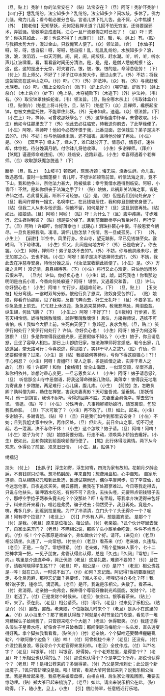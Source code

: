 <!-- { "loadSidebar": true } -->
（旦，贴上）秃驴！你的法宝安在？（贴）法宝安在？（旦）阿呀！秃驴吓秃驴！
【四门子】恁乱纷纷，法宝知多少？乱纷纷，法宝知多少？闹垓垓，多休了。佛力儿低，俺力儿高；看今朝必要分白皂。言语儿求下礼儿吿。全不倸，心中焦燥！（外）
【鲍老催】无知孽妖，元何犯我禅关道？几回不怕无穷宝，还待要逞邪术，弄狐骚。管敎瞬息成虚耗，江心一旦尸流暴悔之时已迟了！
（旦）吓！秃驴：你执意如此，--罢！也说不得了！水族们！（虾，蟹，龟，蚌上）有。（贴）与我把水势大作，漫过金山，只救俺官人便了。（众）领法旨。（合）
【水仙子】呀，呀，呀，恁自招！呀，呀呀，恁自招！乱，乱乱乱纷纷，水族知多少？浪，浪，浪，浪滔滔，一似天河倒。闹，闹，闹，闹垓垓，赶水潮。听，听，听，听水声儿江波啸看，看，看看霎时间无分清浊。是，是，是，是僧人恁般胡撩！这，这，这，这的是出于无奈，将夫君讨。恨，恨，恨，恨的是，命薄总徒劳！（下）
（付上）启上师父，不好了！洋子江中水势大作，漫过山来了。（外）不妨；将我这袈裟兜在这半山之中。（付）吓。（下）（外）护法神。（众）有。（外）与我赶散水族者。（众）吓。（蟹上仝殷杀介）（败下）（虾上杀介）（哪夺鎗，虾败下）（蚌上杀介）（木上杀介）（蚌下）（龟上杀，木夺槌败下）（木追下）（外）护法神。（韦）有。（外）取宝钵罩住妖蛇者。（韦）领法旨。（旦，贴仝哪木杀上）（韦取钵盒介）（旦，贴倒介）（魁星上将斗托住，旦，贴下）（魁星下）（众）启禅师，纔祭起宝钵，忽被文曲星托住，不能罩住此妖。（外）元来如此。速退。（众）领法旨。（下）（小生上）吓，禅师，可曾收那妖孼么？（外）这孼畜腹中怀孕，未曾收取。（小生）他如今往那里去了？（外）他此去必往临安，待我送你前去，了此孼缘便了。（小生）阿呀，禅师吓！他如今必然怀恨于我，此番见面，怎保残生？弟子是决不去的?。（外）不妨；你与他宿缘未满，还不加害。且待他分娩了再处。（小生）是。（外）
【双声子】缘未了，缘未了，难已就分开了。情意好，情意好，速往却，休惊扰。待分娩满月朝，付你钵儿将他收罩。
（小生）多谢禅师。（拜介）
【煞尾】谨遵师命难违抝。（外）赴临安，途路非遥。（小生）幸喜得遇着个老禅师。（合）收取那妖魔怎脱逃？（下）
 
断桥
（旦，贴上）
【山坡羊】顿然间，鸳鸯折颈；悔无端，烧香生衅。命儿乖，致遇恶僧。霎时一似飘蓬梗！
青儿吓，不想许郞顿背前盟，听信法海之言，竟不下山。我和他争斗，奈他法力甚大，险被擒拿；幸亏我借水遁得到临安。阿呀，小青吓！不然，是和你俱丧于法海之手了?！（贴）娘娘，此祸非关法海之事，皆是许仙之过。若此番见面，断断不可轻恕。（旦）是。（贴）但是我们到何处安身？（旦）我闻许郞有一姐丈，名唤李仁，在此钱塘居住，我和你且到彼安身便了。（贴）但我二人从未与他识面，倘他不留，如何是好？（旦）这且到彼再处。（贴）如此，娘娘请。（旦）阿哟！阿哟！（贴）吓！为什么？（旦）腹中疼痛，寸步难行，怎生捱得到彼？（贴）想是要分娩了。且到前面断桥亭内暂坐片时，再行便了。（旦）阿哟！许郞吓，你好薄幸也！
忒硬心！泪珠扑簌心中恨。千般恩爱今朝尽。一旦负恩把我嗔。凄凊，满怀儿愁怎禁？伤情，苦一旦成孤另。（下）
（外，小生上）
【前腔】半空中，风里行身。金山寺，望无踪影。早已见钱塘至矣。霎时间，飞下琼珠境。
（小生）师父，此间是何地方吓？（外）已是临安了。你去罢。（小生）阿呀，禅师吓！弟子是决不去的?。（外）不妨，你与他夙缘未尽，彼无加害之心，去也不妨。（小生）阿呀！弟子是决不放禅师去的?。（外）不妨，我此去在净慈寺安身，待他分娩之后，付汝法宝收鎭此妖便了。（小生）是。（外）方纔之言呵！
须记清，悬悬相待等。（下）（小生）将行又止心难定。只怕他愁雨愁云恨未平。
（旦内）许仙，你好负心也！（小生）諕，諕，諕死我也！你看那边明明是白氏小青，今番向何处躱避？阿呀！
堪惊，又遇着灾和眚。
（旦）许仙，你好狠心也！（小生）阿唷！
忙行步，趦趄难前进。（下）
（旦，贴上）
【玉交枝】轻分鸾镜，一霎时双鸳分影。恨他行负了恩深，致奴身受苦伶仃。
（贴）娘娘，你看许仙那厮，见了我每，反自飞奔而去，好生无礼吓！（旦）不要多言。和你急急走上前去。
忙忙赶上休迟迍，急急追来莫待停。敎我悲痛处，两泪盈盈。纵生翅，何处飞腾？（下）
（小生上）阿呀！不好了?！
【川拨棹】行步紧，愿苍天相怜悯。諕得我魄散魂惊，諕得我魄散魂惊！
且住，方纔禅师说，遇妖不可害怕。咳！我如今大胆上前，生死由天便了！
急趋迎，哀求负荆。（旦，贴上）笑伊行何处行？笑伊行何处行？
许仙，你好负心也！（小生）阿呀！娘子为何这等狼狈？（旦）多是你害得我这般光景，还要假做不知么？（小生）娘子，你且请息怒，且坐了容卑人相吿。那日上山卽欲归家，被法海禅师将言煽惑，勒令出家，几欲逃回，奈无路可行；今喜脱逃，得见娘子，实非干卑人之故?。（贴）许仙，你还要假惺惺？过来。（小生）是（贴）我娘娘何等待你，亏你下得这般狠心！??！于心何忍？（小生）阿呀！青姐吓！卑人之事，多是妖僧之故，实非干卑人之故?。（旦）咳！许郞吓！和你
【金络索】曾仝山海盟，一似鸳交颈，举案齐眉，和你相依并。谁想时乖心变更，一旦忘恩负义人！
（小生）阿呀！娘子请息怒?。（旦）
听信那金山寺中恶僧语，将我这薄命微躯几致倾。眞薄幸！害得我无地堪为寄此身！步踉跄，两足难行；心儿痛，腹儿疼。（小生）
【前腔】怎，怎敢负卿？孰料僧为衅，勒住在禅堂，害我夫妻离影？天可鉴吾诚，望垂悯。〔那妖僧呵，〕他一刬胡言，我也不耐听。今得逃回喜不胜。夫妻重会眞侥幸。望去愁行径。
青姐。（贴）啐！（小生）
分珠再合，凡事赖卿卿劝娘行，请宽离恨，乞恕我孤单影。
（旦）下次可敢了？（小生）再不敢了。（旦）如此，起来。（小生）多谢娘子。多谢青姐。（贴）啐！（旦）只是我们如今到那里去安身？（小生）不妨；且到我姐丈家中权住，再作区处。（旦）但此去，前日金山之事，切不可提起。若一泄漏，决不与你干休！（小生）这个怎敢？娘子请。（旦）阿唷！阿唷！（小生）娘子为何？（贴）娘娘将要分娩。行走不动，须唤乘小轿抬去纔好。（小生）旣如此，且和你挨到前面唤轿而行便了。
【尾】此行休得泄眞情。两下从今欢庆。休得负了前盟，须念旧日情。
（小生，旦，贴俱下）
 
绣襦记
 
扶头
（付上）
【出队子】浮生如寄，浮生如寄，四海为家有故知。花朝月夕醉金巵，不费钱财只动嘴。想冷热醎酸，年来自知；想费用盘桓，心中自知。
自家乐道德。自从相随郑元和到此赴选，谁想试期尙远，偶尔平康闲步，见了李亚仙，如今迷恋他家，日夜追欢买笑，朝云暮雨，撇我在下处寂寥难过。今日等我走得去，只说与他扶头，骗呷酒水吃吃，有何不可？且住，去扶头嚜，元要带点铜钱银子去个，那哼空手捻子两拳头竟去吃？个没那处？吓！有里哉，等我拿介块泥得来包好子，料来弗开来看介。哩若是弗受，骗子过去；倘然受子，我且再处。竟是介。咦，弗多几步，到踱到拉里哉。为??了冷清清，立门头个丫头无得介一个？呃黑！阿有啰个拉厾?？（老旦上）
【引】户外有人声，想是嘉宾至。
是那个？（付）是我。（老旦）原来是位相公。相公请。（付）老亲娘，?厾个伙计啰里去哉了，自家出来开门？（老旦）不瞒相公说，那些丫头小厮单会吃饭，件件不肯当心的。（付）咳！个个东家原是难做个，弗如做伙计个好。请吓。（进见介）（老旦）相公请坐。久违了，一向常想。（付坐介）（老旦）看茶来（付）老亲娘，久违哉。（老旦）正是，一向了。常想得紧。（付）老亲娘，?厾个星姊妹人家个，七十二把神拿第一把，一见子朋友，弗管认得弗认得，总是『久违』『久阔』『常想』『一向，』嘴里是介连连牵牵，眞正伏腊（老旦）这是礼数，难道不要的？（付）且住子，请敎阿晓得学生姓??？（老旦）吓，相公是--（付）是??？（老旦）相公贵姓是--啐！就在口头，一时说不出了。（付）如何？忘记哉。阿记得?当初要跟我逃走，多化臭肉麻，那哼忘记哉？弗要怪，?阅人多矣，啰哩记得介多化？吓！我替?说子罢，锺徐邱，滴沥厾。（老旦）是吓。我说是乐相公。失敬了。看茶来。（付）弗消得。老亲娘一向弗会，保养得个尊容好像剥光鸡蛋能，发财个?。（老旦）老迈了。（付）正是发财个时候来。（老旦）依金口。银筝看茶来。（贴上）吓，来了。茶在此。（老旦）相公请茶。（付）请吓。（老旦）过来见了乐相公。（贴见介）（付）罢哉，罢哉。老亲娘，个位姐姐几时来个？（老旦）是从小在这里的▲。（付）从小拉里个？那了我弗认得哉？阿就是小时节坐拉门坎浪，看见子一堆鸡糖屎认子蛤蜊酱了，只管捞来吃个个大姐？（老旦）休得取笑。（付）我还记得头浪生子星黄水疮，好像合子半只破香圆；那间倒是乌梅能介一头头发，直头透变得好厾。拿个脚拉我看看看。（贴笑介）（付）老亲娘，个个脚哈还要替哩纒纒厾勒?。个歇阿像个边鱼？（贴）啐！（付）阿曾梳栊个来？（老旦）还没有。（付）介没拉我身浪，等我寻介个大老官得来发利市。（老旦）全仗作成。（付）叫??名字？（老旦）叫银筝。（付）叫银官，好得势。个个老郑拉里，是得意个?？（老旦）吓！乐相公也认得的么？（付）那说也认得个？个是学生个所荐，那说也认得个？（老旦）吓！是相公荐来的？多谢得紧。（付）乃父是常州刺史；此公是个新出魇子，?厾只管斩哩没是哉。喂！银官，看郑大爷阿曾起来列？说我乐相公拉里。若是弗曾起来嚜，我搭老亲娘着盘棋，白相白相，后生家让哩厾困困，弗要去惊动哩。（贴）郑大爷已起来梳洗了。（老旦）如此，请出来说乐相公在此。（贴）晓得。（下，随小生，旦上，小生）
【引】偎红倚翠，任意栖迟行乐地。

